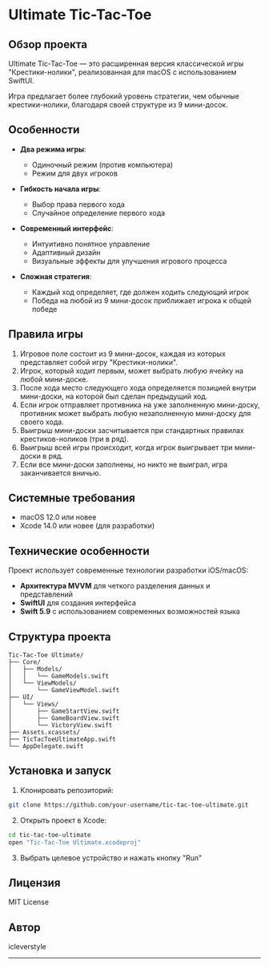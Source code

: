 # Ultimate Tic-Tac-Toe

## Обзор проекта

Ultimate Tic-Tac-Toe — это расширенная версия классической игры "Крестики-нолики", 
реализованная для macOS с использованием SwiftUI. 

Игра предлагает более глубокий уровень стратегии, чем обычные крестики-нолики, 
благодаря своей структуре из 9 мини-досок.

## Особенности

- **Два режима игры**:
  - Одиночный режим (против компьютера)
  - Режим для двух игроков
  
- **Гибкость начала игры**:
  - Выбор права первого хода
  - Случайное определение первого хода

- **Современный интерфейс**:
  - Интуитивно понятное управление
  - Адаптивный дизайн
  - Визуальные эффекты для улучшения игрового процесса

- **Сложная стратегия**:
  - Каждый ход определяет, где должен ходить следующий игрок
  - Победа на любой из 9 мини-досок приближает игрока к общей победе

## Правила игры

1. Игровое поле состоит из 9 мини-досок, 
   каждая из которых представляет собой игру "Крестики-нолики".
2. Игрок, который ходит первым, может выбрать любую ячейку на любой мини-доске.
3. После хода место следующего хода определяется позицией внутри мини-доски, 
   на которой был сделан предыдущий ход.
4. Если игрок отправляет противника на уже заполненную мини-доску,
   противник может выбрать любую незаполненную мини-доску для своего хода.
6. Выигрыш мини-доски засчитывается при стандартных правилах крестиков-ноликов (три в ряд).
7. Выигрыш всей игры происходит, когда игрок выигрывает три мини-доски в ряд.
8. Если все мини-доски заполнены, но никто не выиграл, игра заканчивается вничью.

## Системные требования

- macOS 12.0 или новее
- Xcode 14.0 или новее (для разработки)

## Технические особенности

Проект использует современные технологии разработки iOS/macOS:

- **Архитектура MVVM** для четкого разделения данных и представлений
- **SwiftUI** для создания интерфейса
- **Swift 5.9** с использованием современных возможностей языка

## Структура проекта

```
Tic-Tac-Toe Ultimate/
├── Core/
│   ├── Models/
│   │   └── GameModels.swift
│   └── ViewModels/
│       └── GameViewModel.swift
├── UI/
│   └── Views/
│       ├── GameStartView.swift
│       ├── GameBoardView.swift
│       └── VictoryView.swift
├── Assets.xcassets/
├── TicTacToeUltimateApp.swift
└── AppDelegate.swift
```

## Установка и запуск

1. Клонировать репозиторий:
```bash
git clone https://github.com/your-username/tic-tac-toe-ultimate.git
```

2. Открыть проект в Xcode:
```bash
cd tic-tac-toe-ultimate
open "Tic-Tac-Toe Ultimate.xcodeproj"
```

3. Выбрать целевое устройство и нажать кнопку "Run"

## Лицензия

MIT License

## Автор

icleverstyle

---
